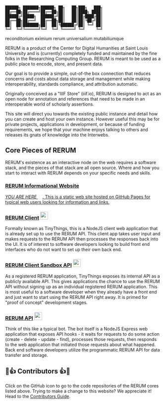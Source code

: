 ```
██████╗ ███████╗██████╗ ██╗   ██╗███╗   ███╗
██╔══██╗██╔════╝██╔══██╗██║   ██║████╗ ████║
██████╔╝█████╗  ██████╔╝██║   ██║██╔████╔██║
██╔══██╗██╔══╝  ██╔══██╗██║   ██║██║╚██╔╝██║
██║  ██║███████╗██║  ██║╚██████╔╝██║ ╚═╝ ██║
╚═╝  ╚═╝╚══════╝╚═╝  ╚═╝ ╚═════╝ ╚═╝     ╚═╝
```
reconditorium eximium rerum universalium mutabiliumque

RERUM is a product of the Center for Digital Humanities at Saint Louis
        University and is (currently) completely funded and maintained by the
        fine folks in the Researching Computing Group. RERUM is meant to be used 
        as a public place to encode, store, and present data.
        
Our goal is to provide a simple, out-of-the box connection that reduces
        concerns and costs about data storage and management while making
        interoperability, standards compliance, and attribution automatic.
        
Originally conceived as a "IIIF Store" (iiif.io), RERUM is designed to act as an
        open node for annotation and references that need to be made in an interoperable
        world of scholarly assertions.

This site will direct you towards the existing public instance and detail how you can
        create and host your own instance. However useful this may be for private
        projects, applications in development, or because of funding requirements, we
        hope that your machine enjoys talking to others and releases its gnats of
        knowledge into the Interwebs.

## Core Pieces of RERUM
RERUM's existence as an interactive node on the web requires a software stack, and the pieces of that stack are all open source.
Where and how you start to interact with RERUM depends on your specific needs and skills.

### [RERUM Informational Website](https://rerum.io) <a href='https://github.com/CenterForDigitalHumanities/rerum'>
_YOU ARE HERE_ <img height="15" src="https://github.githubassets.com/images/modules/logos_page/GitHub-Mark.png"/>.  This is a static web site hosted on GitHub Pages for typical web users looking for information and links.

### [RERUM Client](https://tiny.rerum.io) <a href='https://github.com/CenterForDigitalHumanities/TinyNode'> <img height="25" src="https://github.githubassets.com/images/modules/logos_page/GitHub-Mark.png"/></a>
Formally known as TinyThings, this is a NodeJS client web application that is already set up to use the RERUM API.  This client app takes user input and makes requests to the RERUM API then processes the responses back into the UI.  It is of interest to software developers looking to build front end interfaces who do not want to set up their own back end.

### [RERUM Client Sandbox API](https://store.rerum.io/v1/API.html#tldr-i-just-want-to-use-it) <a href='https://github.com/CenterForDigitalHumanities/TinyNode'> <img height="25" src="https://github.githubassets.com/images/modules/logos_page/GitHub-Mark.png"/></a>
As a registered RERUM application, TinyThings exposes its internal API as a publicly available API.  This gives applications the chance to use the RERUM API without signing up as an individual registered RERUM application.  This is most useful to a software developer when they already have a front end and just want to start using the RERUM API right away.  It is primed for "proof of concept" development stages.

### [RERUM API](https://store.rerum.io/v1/) <a href='https://github.com/CenterForDigitalHumanities/rerum_server_nodejs'> <img height="25" src="https://github.githubassets.com/images/modules/logos_page/GitHub-Mark.png"/></a>
Think of this like a typical bot.  The bot itself is a NodeJS Express web application that exposes API hooks - it waits for requests to do some action (create - delete - update - find), processes those requests, then responds to the web application that initiated those requests about what happened.  Back end software developers utilize the programmatic RERUM API for data transfer and storage.
   
## 🌟👍 Contributors 👍🌟
Click on the GitHub icon to go to the code repositories of the RERUM cores listed above.
Trying to make a change to this website?  We appreciate it!  Head to the [Contributors Guide](CONTRIBUTING.md).
